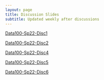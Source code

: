 ```yaml
---
layout: page
title: Discussion Slides
subtitle: Updated weekly after discussions
---
```


[Data100-Sp22-Disc1](https://github.com/michelleli142/michelleli142.github.io/files/7945564/Data100-Sp22-Disc1.1.pdf)


[Data100-Sp22-Disc2](https://github.com/michelleli142/michelleli142.github.io/files/7976158/Data100.Sp22.Disc.2.pdf)

[Data100-Sp22-Disc4](https://docs.google.com/presentation/d/1-CEnOaN0vflKAozF9uRJ1s4a048S6QGzoHqUciQeQ5Q/edit?usp=sharing)

[Data100-Sp22-Disc5](https://github.com/michelleli142/michelleli142.github.io/blob/master/Data100-Sp22-Disc-5%20(1).pdf)

[Data100-Sp22-Disc6](https://github.com/michelleli142/michelleli142.github.io/blob/master/data100disc6annotated.pdf)
